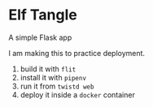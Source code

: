 # Elf Tangle

A simple Flask app

I am making this to practice deployment.

1. build it with `flit`
2. install it with `pipenv`
3. run it from `twistd web`
4. deploy it inside a `docker` container
